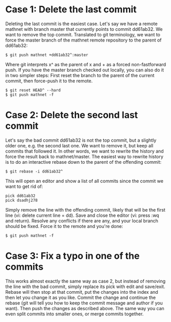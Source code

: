 # Case 1: Delete the last commit
Deleting the last commit is the easiest case. Let's say we have a remote mathnet with branch master that currently points to commit dd61ab32. We want to remove the top commit. Translated to git terminology, we want to force the master branch of the mathnet remote repository to the parent of dd61ab32:

``` 
$ git push mathnet +dd61ab32^:master
```

Where git interprets x^ as the parent of x and + as a forced non-fastforward push. If you have the master branch checked out locally, you can also do it in two simpler steps: First reset the branch to the parent of the current commit, then force-push it to the remote.

```
$ git reset HEAD^ --hard
$ git push mathnet -f
```

# Case 2: Delete the second last commit
Let's say the bad commit dd61ab32 is not the top commit, but a slightly older one, e.g. the second last one. We want to remove it, but keep all commits that followed it. In other words, we want to rewrite the history and force the result back to mathnet/master. The easiest way to rewrite history is to do an interactive rebase down to the parent of the offending commit:

```
$ git rebase -i dd61ab32^
```

This will open an editor and show a list of all commits since the commit we want to get rid of:

```
pick dd61ab32
pick dsadhj278
```

Simply remove the line with the offending commit, likely that will be the first line (vi: delete current line = dd). Save and close the editor (vi: press :wq and return). Resolve any conflicts if there are any, and your local branch should be fixed. Force it to the remote and you're done:

```
$ git push mathnet -f
```

# Case 3: Fix a typo in one of the commits

This works almost exactly the same way as case 2, but instead of removing the line with the bad commit, simply replace its pick with edit and save/exit. Rebase will then stop at that commit, put the changes into the index and then let you change it as you like. Commit the change and continue the rebase (git will tell you how to keep the commit message and author if you want). Then push the changes as described above. The same way you can even split commits into smaller ones, or merge commits together.

